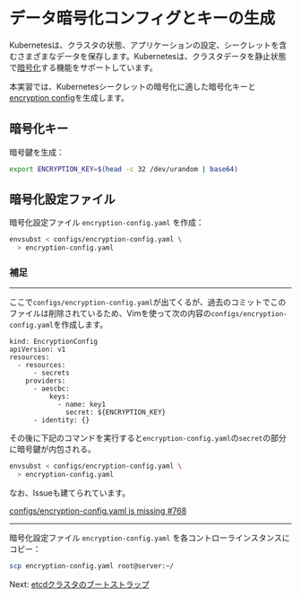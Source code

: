 # データ暗号化コンフィグとキーの生成

Kubernetesは、クラスタの状態、アプリケーションの設定、シークレットを含むさまざまなデータを保存します。Kubernetesは、クラスタデータを静止状態で[暗号化](https://kubernetes.io/docs/tasks/administer-cluster/encrypt-data)する機能をサポートしています。

本実習では、Kubernetesシークレットの暗号化に適した暗号化キーと[encryption config](https://kubernetes.io/docs/tasks/administer-cluster/encrypt-data/#understanding-the-encryption-at-rest-configuration)を生成します。

## 暗号化キー

暗号鍵を生成：

```bash
export ENCRYPTION_KEY=$(head -c 32 /dev/urandom | base64)
```

## 暗号化設定ファイル

暗号化設定ファイル `encryption-config.yaml` を作成：

```bash
envsubst < configs/encryption-config.yaml \
  > encryption-config.yaml
```

### 補足

---

ここで`configs/encryption-config.yaml`が出てくるが、過去のコミットでこのファイルは削除されているため、Vimを使って次の内容の`configs/encryption-config.yaml`を作成します。

```
kind: EncryptionConfig
apiVersion: v1
resources:
  - resources:
      - secrets
    providers:
      - aescbc:
          keys:
            - name: key1
              secret: ${ENCRYPTION_KEY}
      - identity: {}
```

その後に下記のコマンドを実行すると`encryption-config.yaml`の`secret`の部分に暗号鍵が内包される。

```bash
envsubst < configs/encryption-config.yaml \
  > encryption-config.yaml
```

なお、Issueも建てられています。

[configs/encryption-config.yaml is missing #768](https://github.com/kelseyhightower/kubernetes-the-hard-way/issues/768)

---

暗号化設定ファイル `encryption-config.yaml` を各コントローラインスタンスにコピー：

```bash
scp encryption-config.yaml root@server:~/
```

Next: [etcdクラスタのブートストラップ](07-bootstrapping-etcd.md)
